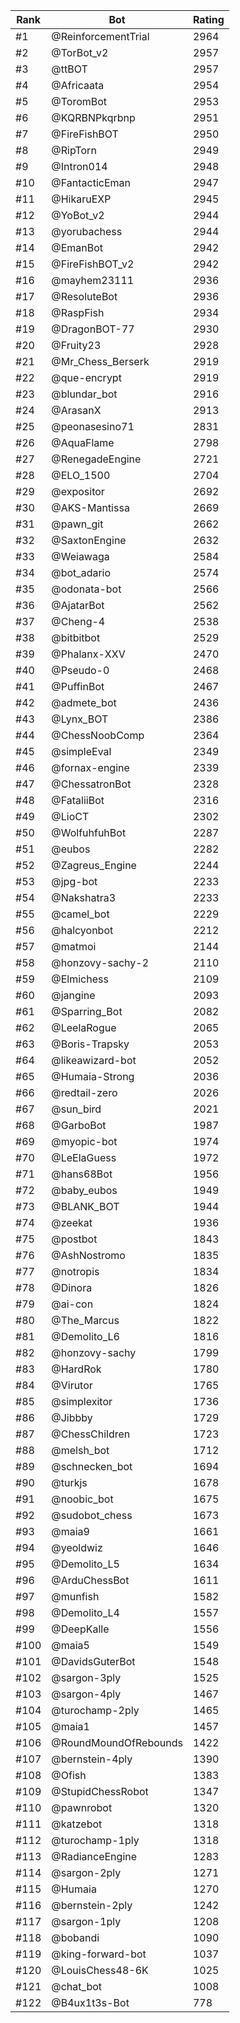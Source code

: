 Rank|Bot|Rating
---|---|---
#1|@ReinforcementTrial|2964
#2|@TorBot_v2|2957
#3|@ttBOT|2957
#4|@Africaata|2954
#5|@ToromBot|2953
#6|@KQRBNPkqrbnp|2951
#7|@FireFishBOT|2950
#8|@RipTorn|2949
#9|@Intron014|2948
#10|@FantacticEman|2947
#11|@HikaruEXP|2945
#12|@YoBot_v2|2944
#13|@yorubachess|2944
#14|@EmanBot|2942
#15|@FireFishBOT_v2|2942
#16|@mayhem23111|2936
#17|@ResoluteBot|2936
#18|@RaspFish|2934
#19|@DragonBOT-77|2930
#20|@Fruity23|2928
#21|@Mr_Chess_Berserk|2919
#22|@que-encrypt|2919
#23|@blundar_bot|2916
#24|@ArasanX|2913
#25|@peonasesino71|2831
#26|@AquaFlame|2798
#27|@RenegadeEngine|2721
#28|@ELO_1500|2704
#29|@expositor|2692
#30|@AKS-Mantissa|2669
#31|@pawn_git|2662
#32|@SaxtonEngine|2632
#33|@Weiawaga|2584
#34|@bot_adario|2574
#35|@odonata-bot|2566
#36|@AjatarBot|2562
#37|@Cheng-4|2538
#38|@bitbitbot|2529
#39|@Phalanx-XXV|2470
#40|@Pseudo-0|2468
#41|@PuffinBot|2467
#42|@admete_bot|2436
#43|@Lynx_BOT|2386
#44|@ChessNoobComp|2364
#45|@simpleEval|2349
#46|@fornax-engine|2339
#47|@ChessatronBot|2328
#48|@FataliiBot|2316
#49|@LioCT|2302
#50|@WolfuhfuhBot|2287
#51|@eubos|2282
#52|@Zagreus_Engine|2244
#53|@jpg-bot|2233
#54|@Nakshatra3|2233
#55|@camel_bot|2229
#56|@halcyonbot|2212
#57|@matmoi|2144
#58|@honzovy-sachy-2|2110
#59|@Elmichess|2109
#60|@jangine|2093
#61|@Sparring_Bot|2082
#62|@LeelaRogue|2065
#63|@Boris-Trapsky|2053
#64|@likeawizard-bot|2052
#65|@Humaia-Strong|2036
#66|@redtail-zero|2026
#67|@sun_bird|2021
#68|@GarboBot|1987
#69|@myopic-bot|1974
#70|@LeElaGuess|1972
#71|@hans68Bot|1956
#72|@baby_eubos|1949
#73|@BLANK_BOT|1944
#74|@zeekat|1936
#75|@postbot|1843
#76|@AshNostromo|1835
#77|@notropis|1834
#78|@Dinora|1826
#79|@ai-con|1824
#80|@The_Marcus|1822
#81|@Demolito_L6|1816
#82|@honzovy-sachy|1799
#83|@HardRok|1780
#84|@Virutor|1765
#85|@simplexitor|1736
#86|@Jibbby|1729
#87|@ChessChildren|1723
#88|@melsh_bot|1712
#89|@schnecken_bot|1694
#90|@turkjs|1678
#91|@noobic_bot|1675
#92|@sudobot_chess|1673
#93|@maia9|1661
#94|@yeoldwiz|1646
#95|@Demolito_L5|1634
#96|@ArduChessBot|1611
#97|@munfish|1582
#98|@Demolito_L4|1557
#99|@DeepKalle|1556
#100|@maia5|1549
#101|@DavidsGuterBot|1548
#102|@sargon-3ply|1525
#103|@sargon-4ply|1467
#104|@turochamp-2ply|1465
#105|@maia1|1457
#106|@RoundMoundOfRebounds|1422
#107|@bernstein-4ply|1390
#108|@Ofish|1383
#109|@StupidChessRobot|1347
#110|@pawnrobot|1320
#111|@katzebot|1318
#112|@turochamp-1ply|1318
#113|@RadianceEngine|1283
#114|@sargon-2ply|1271
#115|@Humaia|1270
#116|@bernstein-2ply|1242
#117|@sargon-1ply|1208
#118|@bobandi|1090
#119|@king-forward-bot|1037
#120|@LouisChess48-6K|1025
#121|@chat_bot|1008
#122|@B4ux1t3s-Bot|778
